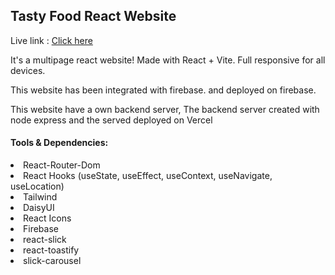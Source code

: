 ## Tasty Food React Website

Live link : <a href="https://best-chef-2.web.app/">Click here</a>

<p>It's a multipage react website! Made with React + Vite. Full responsive for all devices.</p>

<p>This website has been integrated with firebase. and deployed on firebase.</p>

<p>This website have a own backend server, The backend server created with node express and the served deployed on Vercel</p>

#### Tools & Dependencies:

<li>React-Router-Dom</li>
<li>React Hooks (useState, useEffect, useContext, useNavigate, useLocation)</li>
<li>Tailwind</li>
<li>DaisyUI</li>
<li>React Icons</li>
<li>Firebase</li>
<li>react-slick</li>
<li>react-toastify</li>
<li>slick-carousel</li>
 
